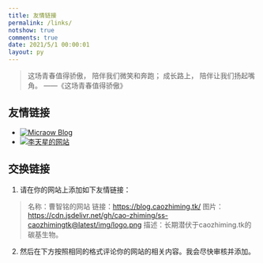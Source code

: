 ```yaml
---
title: 友情链接
permalink: /links/
notshow: true
comments: true
date: 2021/5/1 00:00:01
layout: py
---
```


> 这场青春值得骄傲，
> 陪伴我们微笑和奔跑；
>成长路上，
>陪伴让我们扬起嘴角。
>      ——《这场青春值得骄傲》

## 友情链接

<!-- more -->

- [![Micraow Blog](https://cdn.jsdelivr.net/gh/Micraow/pics/favicon.png)](https://msblog.ml "Micraow Blog")
- [![李天星的网站](http://82.156.235.117/wp-content/uploads/2021/03/cropped-cropped-cropped-cropped-FD1C524F-4AED-4A78-81F1-881496C0B06E-e1616149159971.jpeg)](http://82.156.235.117 "李天星的网站")

## 交换链接

1. 请在你的网站上添加如下友情链接：

> 名称：曹智铭的网站
> 链接：https://blog.caozhiming.tk/
> 图片：https://cdn.jsdelivr.net/gh/cao-zhiming/ss-caozhimingtk@latest/img/logo.png
> 描述：长期潜伏于caozhiming.tk的碳基生物。

2. 然后在下方按照相同的格式评论你的网站的相关内容。我会尽快审核并添加。